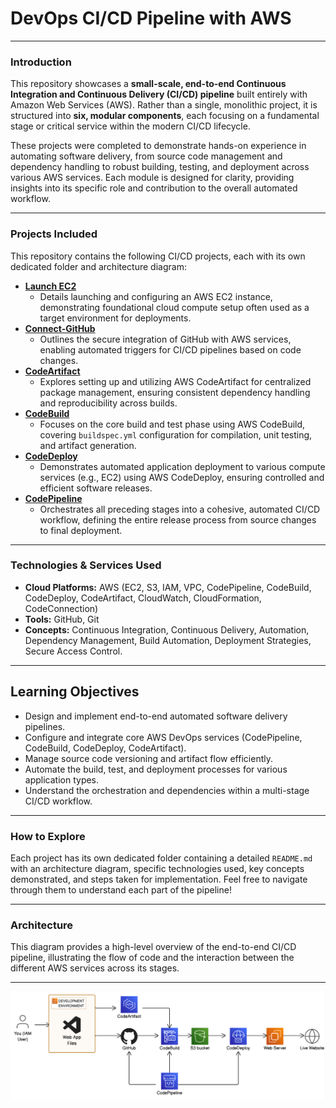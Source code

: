 # DevOps CI/CD Pipeline with AWS

---

### Introduction
This repository showcases a **small-scale, end-to-end Continuous Integration and Continuous Delivery (CI/CD) pipeline** built entirely with Amazon Web Services (AWS). Rather than a single, monolithic project, it is structured into **six, modular components**, each focusing on a fundamental stage or critical service within the modern CI/CD lifecycle.

These projects were completed to demonstrate hands-on experience in automating software delivery, from source code management and dependency handling to robust building, testing, and deployment across various AWS services. Each module is designed for clarity, providing insights into its specific role and contribution to the overall automated workflow.

---

### Projects Included

This repository contains the following CI/CD projects, each with its own dedicated folder and architecture diagram:

* **[Launch EC2](Launch-EC2/)**
    * Details launching and configuring an AWS EC2 instance, demonstrating foundational cloud compute setup often used as a target environment for deployments.
* **[Connect-GitHub](Connect-GitHub/)**
    * Outlines the secure integration of GitHub with AWS services, enabling automated triggers for CI/CD pipelines based on code changes.
* **[CodeArtifact](CodeArtifact/)**
    * Explores setting up and utilizing AWS CodeArtifact for centralized package management, ensuring consistent dependency handling and reproducibility across builds.
* **[CodeBuild](CodeBuild/)**
    * Focuses on the core build and test phase using AWS CodeBuild, covering `buildspec.yml` configuration for compilation, unit testing, and artifact generation.
* **[CodeDeploy](CodeDeploy/)**
    * Demonstrates automated application deployment to various compute services (e.g., EC2) using AWS CodeDeploy, ensuring controlled and efficient software releases.
* **[CodePipeline](CodePipeline/)**
    * Orchestrates all preceding stages into a cohesive, automated CI/CD workflow, defining the entire release process from source changes to final deployment.

---

### Technologies & Services Used

* **Cloud Platforms:** AWS (EC2, S3, IAM, VPC, CodePipeline, CodeBuild, CodeDeploy, CodeArtifact, CloudWatch, CloudFormation, CodeConnection)
* **Tools:** GitHub, Git
* **Concepts:** Continuous Integration, Continuous Delivery, Automation, Dependency Management, Build Automation, Deployment Strategies, Secure Access Control.

---

## Learning Objectives

-   Design and implement end-to-end automated software delivery pipelines.
-   Configure and integrate core AWS DevOps services (CodePipeline, CodeBuild, CodeDeploy, CodeArtifact).
-   Manage source code versioning and artifact flow efficiently.
-   Automate the build, test, and deployment processes for various application types.
-   Understand the orchestration and dependencies within a multi-stage CI/CD workflow.

---

### How to Explore

Each project has its own dedicated folder containing a detailed `README.md` with an architecture diagram, specific technologies used, key concepts demonstrated, and steps taken for implementation. Feel free to navigate through them to understand each part of the pipeline!

---

### Architecture
This diagram provides a high-level overview of the end-to-end CI/CD pipeline, illustrating the flow of code and the interaction between the different AWS services across its stages.

---
![CI/CD Pipeline Architecture Diagram](https://raw.githubusercontent.com/Alvin-Janton/DevOps/main/aws-cicd.png)

